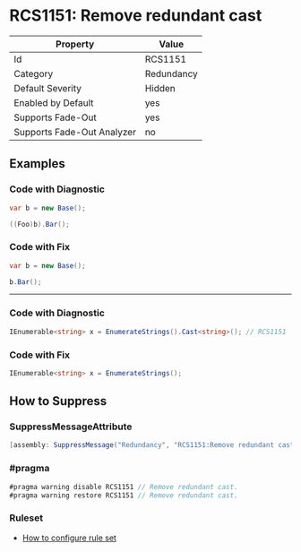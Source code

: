 # RCS1151: Remove redundant cast

Property | Value
--- | ---
Id|RCS1151
Category|Redundancy
Default Severity|Hidden
Enabled by Default|yes
Supports Fade\-Out|yes
Supports Fade\-Out Analyzer|no

## Examples

### Code with Diagnostic

```csharp
var b = new Base();

((Foo)b).Bar();
```

### Code with Fix

```csharp
var b = new Base();

b.Bar();
```
_____
### Code with Diagnostic

```csharp
IEnumerable<string> x = EnumerateStrings().Cast<string>(); // RCS1151
```

### Code with Fix

```csharp
IEnumerable<string> x = EnumerateStrings();
```

## How to Suppress

### SuppressMessageAttribute

```csharp
[assembly: SuppressMessage("Redundancy", "RCS1151:Remove redundant cast.", Justification = "<Pending>")]
```

### \#pragma

```csharp
#pragma warning disable RCS1151 // Remove redundant cast.
#pragma warning restore RCS1151 // Remove redundant cast.
```

### Ruleset

* [How to configure rule set](../HowToConfigureAnalyzers.md)
